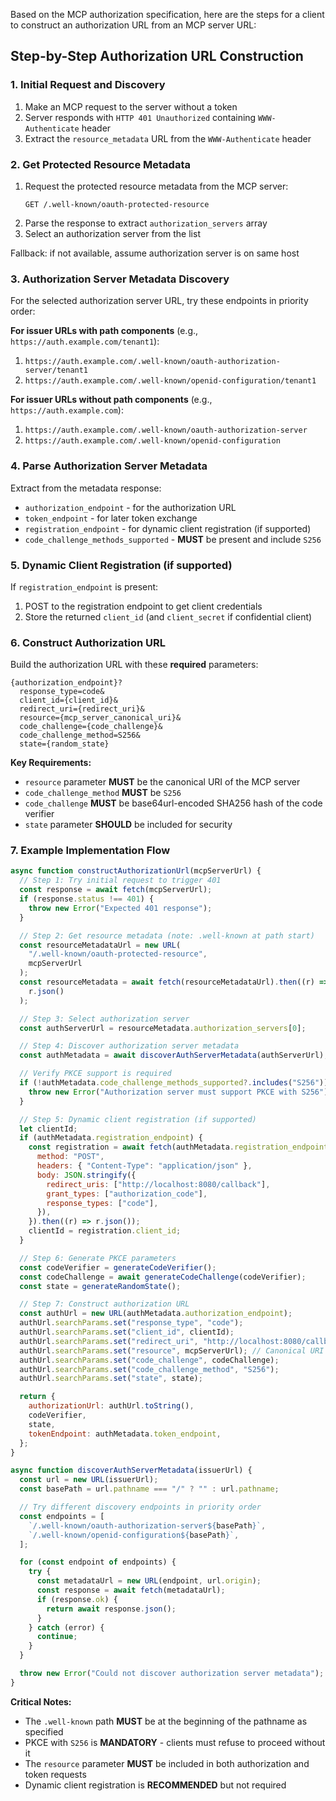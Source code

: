 Based on the MCP authorization specification, here are the steps for a client to construct an authorization URL from an MCP server URL:

## Step-by-Step Authorization URL Construction

### 1. Initial Request and Discovery

1. Make an MCP request to the server without a token
2. Server responds with `HTTP 401 Unauthorized` containing `WWW-Authenticate` header
3. Extract the `resource_metadata` URL from the `WWW-Authenticate` header

### 2. Get Protected Resource Metadata

1. Request the protected resource metadata from the MCP server:
   ```
   GET /.well-known/oauth-protected-resource
   ```
2. Parse the response to extract `authorization_servers` array
3. Select an authorization server from the list

Fallback: if not available, assume authorization server is on same host

### 3. Authorization Server Metadata Discovery

For the selected authorization server URL, try these endpoints in priority order:

**For issuer URLs with path components** (e.g., `https://auth.example.com/tenant1`):

1. `https://auth.example.com/.well-known/oauth-authorization-server/tenant1`
2. `https://auth.example.com/.well-known/openid-configuration/tenant1`

**For issuer URLs without path components** (e.g., `https://auth.example.com`):

1. `https://auth.example.com/.well-known/oauth-authorization-server`
2. `https://auth.example.com/.well-known/openid-configuration`

### 4. Parse Authorization Server Metadata

Extract from the metadata response:

- `authorization_endpoint` - for the authorization URL
- `token_endpoint` - for later token exchange
- `registration_endpoint` - for dynamic client registration (if supported)
- `code_challenge_methods_supported` - **MUST** be present and include `S256`

### 5. Dynamic Client Registration (if supported)

If `registration_endpoint` is present:

1. POST to the registration endpoint to get client credentials
2. Store the returned `client_id` (and `client_secret` if confidential client)

### 6. Construct Authorization URL

Build the authorization URL with these **required** parameters:

```text path="authorization-url-template.txt"
{authorization_endpoint}?
  response_type=code&
  client_id={client_id}&
  redirect_uri={redirect_uri}&
  resource={mcp_server_canonical_uri}&
  code_challenge={code_challenge}&
  code_challenge_method=S256&
  state={random_state}
```

**Key Requirements:**

- `resource` parameter **MUST** be the canonical URI of the MCP server
- `code_challenge_method` **MUST** be `S256`
- `code_challenge` **MUST** be base64url-encoded SHA256 hash of the code verifier
- `state` parameter **SHOULD** be included for security

### 7. Example Implementation Flow

```javascript path="mcp-auth-flow.js"
async function constructAuthorizationUrl(mcpServerUrl) {
  // Step 1: Try initial request to trigger 401
  const response = await fetch(mcpServerUrl);
  if (response.status !== 401) {
    throw new Error("Expected 401 response");
  }

  // Step 2: Get resource metadata (note: .well-known at path start)
  const resourceMetadataUrl = new URL(
    "/.well-known/oauth-protected-resource",
    mcpServerUrl
  );
  const resourceMetadata = await fetch(resourceMetadataUrl).then((r) =>
    r.json()
  );

  // Step 3: Select authorization server
  const authServerUrl = resourceMetadata.authorization_servers[0];

  // Step 4: Discover authorization server metadata
  const authMetadata = await discoverAuthServerMetadata(authServerUrl);

  // Verify PKCE support is required
  if (!authMetadata.code_challenge_methods_supported?.includes("S256")) {
    throw new Error("Authorization server must support PKCE with S256");
  }

  // Step 5: Dynamic client registration (if supported)
  let clientId;
  if (authMetadata.registration_endpoint) {
    const registration = await fetch(authMetadata.registration_endpoint, {
      method: "POST",
      headers: { "Content-Type": "application/json" },
      body: JSON.stringify({
        redirect_uris: ["http://localhost:8080/callback"],
        grant_types: ["authorization_code"],
        response_types: ["code"],
      }),
    }).then((r) => r.json());
    clientId = registration.client_id;
  }

  // Step 6: Generate PKCE parameters
  const codeVerifier = generateCodeVerifier();
  const codeChallenge = await generateCodeChallenge(codeVerifier);
  const state = generateRandomState();

  // Step 7: Construct authorization URL
  const authUrl = new URL(authMetadata.authorization_endpoint);
  authUrl.searchParams.set("response_type", "code");
  authUrl.searchParams.set("client_id", clientId);
  authUrl.searchParams.set("redirect_uri", "http://localhost:8080/callback");
  authUrl.searchParams.set("resource", mcpServerUrl); // Canonical URI of MCP server
  authUrl.searchParams.set("code_challenge", codeChallenge);
  authUrl.searchParams.set("code_challenge_method", "S256");
  authUrl.searchParams.set("state", state);

  return {
    authorizationUrl: authUrl.toString(),
    codeVerifier,
    state,
    tokenEndpoint: authMetadata.token_endpoint,
  };
}

async function discoverAuthServerMetadata(issuerUrl) {
  const url = new URL(issuerUrl);
  const basePath = url.pathname === "/" ? "" : url.pathname;

  // Try different discovery endpoints in priority order
  const endpoints = [
    `/.well-known/oauth-authorization-server${basePath}`,
    `/.well-known/openid-configuration${basePath}`,
  ];

  for (const endpoint of endpoints) {
    try {
      const metadataUrl = new URL(endpoint, url.origin);
      const response = await fetch(metadataUrl);
      if (response.ok) {
        return await response.json();
      }
    } catch (error) {
      continue;
    }
  }

  throw new Error("Could not discover authorization server metadata");
}
```

**Critical Notes:**

- The `.well-known` path **MUST** be at the beginning of the pathname as specified
- PKCE with `S256` is **MANDATORY** - clients must refuse to proceed without it
- The `resource` parameter **MUST** be included in both authorization and token requests
- Dynamic client registration is **RECOMMENDED** but not required
